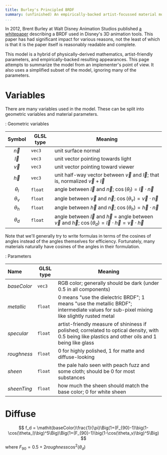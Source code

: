 ```yaml
---
title: Burley's Principled BRDF
summary: (unfinished) An empirically-backed artist-focussed material model with widespread adoption.
...
```


In 2012, Brent Burley at Walt Disney Animation Studios published [a whitepaper](https://media.disneyanimation.com/uploads/production/publication_asset/48/asset/s2012_pbs_disney_brdf_notes_v3.pdf) describing a BRDF used in Disney's 3D animation tools.
This paper has had significant impact for various reasons,
not the least of which is that it is the paper itself is reasonably readable and complete.

This model is a hybrid of physically-derived mathematics,
artist-friendly parameters,
and empirically-backed resulting appearances.
This page attempts to summarize the model from an implementer's point of view.
It also uses a simplified subset of the model,
ignoring many of the parameters.

# Variables

There are many variables used in the model.
These can be split into geometric variables 
and material parameters.

: Geometric variables

| Symbol | GLSL type | Meaning |
|:------:|-----------|---------|
|$\vec n$|`vec3`|unit surface normal|
|$\vec l$|`vec3`|unit vector pointing towards light|
|$\vec v$|`vec3`|unit vector pointing toward viewer|
|$\vec h$|`vec3`|unit half-way vector between $\vec v$ and $\vec l$; that is, normalized $\vec v + \vec l$|
|$\theta_l$|`float`|angle between $\vec l$ and $\vec n$; $\cos(\theta_l) = \vec l \cdot \vec n$|
|$\theta_v$|`float`|angle between $\vec v$ and $\vec n$; $\cos(\theta_v) = \vec v \cdot \vec n$|
|$\theta_h$|`float`|angle between $\vec h$ and $\vec n$; $\cos(\theta_h) = \vec h \cdot \vec n$|
|$\theta_d$|`float`|angle between $\vec l$ and $\vec h$ = angle between $\vec v$ and $\vec h$; $\cos(\theta_d) = \vec l \cdot \vec h = \vec v \cdot \vec h$|

Note that we'll generally try to write formulas in terms of the cosines of angles instead of the angles themselves for efficiency.
Fortunately, many materials naturally have cosines of the angles in their formulation.

: Parameters

| Name | GLSL type | Meaning |
|:-----|-----------|---------|
|*baseColor*|`vec3`|RGB color; generally should be dark (under 0.5 in all components)|
|*metallic*|`float`|0 means "use the dielectric BRDF"; 1 means "use the metallic BRDF"; intermediate values for sub-pixel mixing like slightly rusted metal|
|*specular*|`float`|artist-friendly measure of shininess if polished; correlated to optical density, with 0.5 being like plastics and other oils and 1 being like glass|
|*roughness*|`float`|0 for highly polished, 1 for matte and diffuse-looking|
|*sheen*|`float`|the pale halo seen with peach fuzz and some cloth; should be 0 for most substances|
|*sheenTing*|`float`|how much the sheen should match the base color; 0 for white sheen|

# Diffuse

$$
f_d = \mathit{baseColor}\frac{1}{\pi}\Big(1+(F_{90}-1)\big(1-\cos(\theta_l)\big)^5\Big)\Big(1+(F_{90}-1)\big(1-\cos(\theta_v)\big)^5\Big)
$$
where $F_{90}=0.5 + 2\mathit{roughness}\cos^2(\theta_d)$
